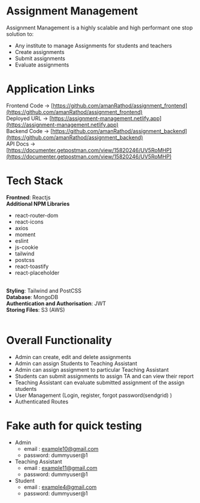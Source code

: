 # Assignment Management

Assignment Management is a highly scalable and high performant one stop solution to:
- Any institute to manage Assignments for students and teachers
- Create assignments
- Submit assignments
- Evaluate assignments

# Application Links

Frontend Code -> [https://github.com/amanRathod/assignment_frontend](https://github.com/amanRathod/assignment_frontend)
<br>
Deployed URL -> [https://assignment-management.netlify.app](https://assignment-management.netlify.app)
<br>
Backend Code -> [https://github.com/amanRathod/assignment_backend](https://github.com/amanRathod/assignment_backend)
<br>
API Docs -> [https://documenter.getpostman.com/view/15820246/UV5RoMHP](https://documenter.getpostman.com/view/15820246/UV5RoMHP)

# Tech Stack

<b>Frontned</b>: Reactjs
<br>
<b>Additional NPM Libraries</b>
  - react-router-dom
  - react-icons
  - axios
  - moment
  - eslint
  - js-cookie
  - tailwind
  - postcss
  - react-toastify
  - react-placeholder

<br>
<b>Styling</b>: Tailwind and PostCSS
<br>
<b>Database</b>: MongoDB
<br>
<b>Authentication and Authorisation</b>: JWT
<br>
<b>Storing Files</b>: S3 (AWS)
<br>
<br>

# Overall Functionality
- Admin can create, edit and delete assignments 
- Admin can assign Students to Teaching Assistant
- Admin can assign assignment to particular Teaching Assistant
- Students can submit assignments to assign TA and can view their report
- Teaching Assistant can evaluate submitted assignment of the assign students
- User Management (Login, register, forgot password(sendgrid) ) 
- Authenticated Routes

# Fake auth for quick testing
- Admin
  - email : example10@gmail.com
  - password: dummyuser@1
- Teaching Assistant
  - email : example11@gmail.com
  - password: dummyuser@1
- Student
  - email : example4@gmail.com
  - password: dummyuser@1
